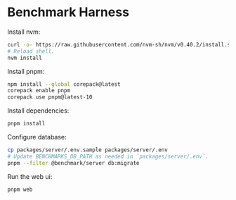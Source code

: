 # Benchmark Harness

Install nvm:

```sh
curl -o- https://raw.githubusercontent.com/nvm-sh/nvm/v0.40.2/install.sh | bash
# Reload shell.
nvm install
```

Install pnpm:

```sh
npm install --global corepack@latest
corepack enable pnpm
corepack use pnpm@latest-10
```

Install dependencies:

```sh
pnpm install
```

Configure database:

```sh
cp packages/server/.env.sample packages/server/.env
# Update BENCHMARKS_DB_PATH as needed in `packages/server/.env`.
pnpm --filter @benchmark/server db:migrate
```

Run the web ui:

```sh
pnpm web
```
